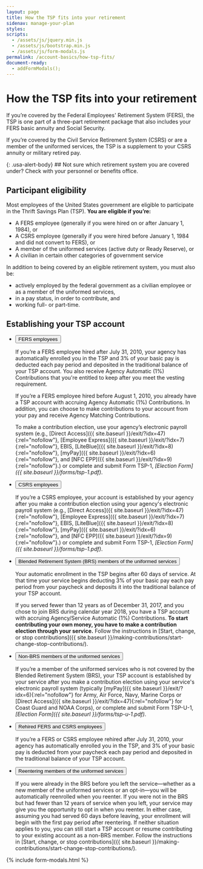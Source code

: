 ```yaml
---
layout: page
title: How the TSP fits into your retirement
sidenav: manage-your-plan
styles:
scripts:
  - /assets/js/jquery.min.js
  - /assets/js/bootstrap.min.js
  - /assets/js/form-modals.js
permalink: /account-basics/how-tsp-fits/
document-ready:
  - addFormModals();
---
```


# How the TSP fits into your retirement

If you’re covered by the <span data-term="Federal Employees' Retirement System (FERS)" class="js-glossary-toggle term term-end">Federal Employees' Retirement System (FERS)</span>, the TSP is one part of a three-part retirement package that also includes your FERS basic annuity and Social Security.

If you’re covered by the <span data-term="Civil Service Retirement System (CSRS)" class="js-glossary-toggle term term-end">Civil Service Retirement System (CSRS)</span> or are a member of the <span data-term="Uniformed Services" class="js-glossary-toggle term term-end">uniformed services</span>, the TSP is a supplement to your CSRS annuity or military retired pay.


<div class="usa-alert usa-alert-info" markdown="1">
{: .usa-alert-body}
## Not sure which retirement system you are covered under?
Check with your personnel or benefits office.
</div>


## Participant eligibility

Most employees of the United States government are eligible to participate in the Thrift Savings Plan (TSP). **You are eligible if you’re:**

- A FERS employee (generally if you were hired on or after January 1, 1984), or
- A CSRS employee (generally if you were hired before January 1, 1984 and did not convert to FERS), or
- A member of the uniformed services (active duty or Ready Reserve), or
- A civilian in certain other categories of government service

In addition to being covered by an eligible retirement system, you must also be:

- actively employed by the federal government as a civilian employee or as a member of the uniformed services,
- in a pay status, in order to contribute, and
- working full- or part-time.

## Establishing your TSP account


<ul class="usa-accordion">
  <li>
    <button class="usa-accordion-button"
      aria-expanded="true"
      aria-controls="a1">
      FERS employees
    </button>
<div id="a1" class="usa-accordion-content" markdown="1">

If you’re a FERS employee hired after July 31, 2010, your agency has automatically enrolled you in the TSP and 3% of your basic pay is deducted each pay period and deposited in the traditional balance of your TSP account. You also receive Agency Automatic (1%) Contributions that you're entitled to keep after you meet the <span data-term="Vested Account Balance" class="js-glossary-toggle term term-end">vesting</span> requirement.

If you’re a FERS employee hired before August 1, 2010, you already have a TSP account with accruing Agency Automatic (1%) Contributions. In addition, you can choose to make contributions to your account from your pay and receive Agency Matching Contributions.

To make a contribution election, use your agency’s electronic payroll system (e.g., [Direct Access]({{ site.baseurl }}/exit/?idx=47){:rel="nofollow"}, [Employee Express]({{ site.baseurl }}/exit/?idx=7){:rel="nofollow"}, EBIS, [LiteBlue]({{ site.baseurl }}/exit/?idx=8){:rel="nofollow"}, [myPay]({{ site.baseurl }}/exit/?idx=6){:rel="nofollow"}, and [NFC EPP]({{ site.baseurl }}/exit/?idx=9){:rel="nofollow"}.) or complete and submit Form TSP-1, *[Election Form]({{ site.baseurl }}/forms/tsp-1.pdf)*.

</div>
  </li><li>
    <button class="usa-accordion-button"
      aria-expanded="false"
      aria-controls="a2">
      CSRS employees
    </button>
<div id="a2" class="usa-accordion-content" markdown="1">

If you’re a CSRS employee, your account is established by your agency after you make a contribution election using your agency's electronic payroll system (e.g., [Direct Access]({{ site.baseurl }}/exit/?idx=47){:rel="nofollow"}, [Employee Express]({{ site.baseurl }}/exit/?idx=7){:rel="nofollow"}, EBIS, [LiteBlue]({{ site.baseurl }}/exit/?idx=8){:rel="nofollow"}, [myPay]({{ site.baseurl }}/exit/?idx=6){:rel="nofollow"}, and [NFC EPP]({{ site.baseurl }}/exit/?idx=9){:rel="nofollow"}.) or complete and submit Form TSP-1, *[Election Form]({{ site.baseurl }}/forms/tsp-1.pdf)*.

</div>
  </li><li>
    <button class="usa-accordion-button"
      aria-expanded="false"
      aria-controls="a3">
      Blended Retirement System (BRS) members of the uniformed services
    </button>
<div id="a3" class="usa-accordion-content" markdown="1">

Your automatic enrollment in the TSP begins after 60 days of service. At that time your service begins deducting 3% of your basic pay each pay period from your paycheck and deposits it into the traditional balance of your TSP account.

If you served fewer than 12 years as of December 31, 2017, and you chose to join BRS during calendar year 2018, you have a TSP account with accruing Agency/Service Automatic (1%) Contributions. **To start contributing your own money, you have to make a contribution election through your service.** Follow the instructions in [Start, change, or stop contributions]({{ site.baseurl }}/making-contributions/start-change-stop-contributions/).


</div>
  </li><li>
    <button class="usa-accordion-button"
      aria-expanded="false"
      aria-controls="a4">
      Non-BRS members of the uniformed services
    </button>
<div id="a4" class="usa-accordion-content" markdown="1">

If you’re a member of the uniformed services who is not covered by the Blended Retirement System (BRS), your TSP account is established by your service after you make a contribution election using your service's electronic payroll system (typically [myPay]({{ site.baseurl }}/exit/?idx=6){:rel="nofollow"} for Army, Air Force, Navy, Marine Corps or [Direct Access]({{ site.baseurl }}/exit/?idx=47){:rel="nofollow"} for Coast Guard and NOAA Corps), or complete and submit Form TSP-U-1, *[Election Form]({{ site.baseurl }}/forms/tsp-u-1.pdf)*.

</div>
  </li><li>
    <button class="usa-accordion-button"
      aria-expanded="false"
      aria-controls="a5">
      Rehired FERS and CSRS employees
    </button>
<div id="a5" class="usa-accordion-content" markdown="1">

If you’re a FERS or CSRS employee rehired after July 31, 2010, your agency has automatically enrolled you in the TSP, and 3% of your basic pay is deducted from your paycheck each pay period and deposited in the traditional balance of your TSP account.

</div>
  </li>
  <li>
    <button class="usa-accordion-button"
      aria-expanded="false"
      aria-controls="a6">
      Reentering members of the uniformed services
    </button>
<div id="a6" class="usa-accordion-content" markdown="1">

If you were already in the BRS before you left the service—whether as a new member of the uniformed services or an opt-in—you will be automatically reenrolled when you reenter. If you were not in the BRS but had fewer than 12 years of service when you left, your service may give you the opportunity to opt in when you reenter. In either case, assuming you had served 60 days before leaving, your enrollment will begin with the first pay period after reentering. If neither situation applies to you, you can still start a TSP account or resume contributing to your existing account as a non-BRS member. Follow the instructions in [Start, change, or stop contributions]({{ site.baseurl }}/making-contributions/start-change-stop-contributions/).

</div>
  </li>
</ul>

{% include form-modals.html %}
